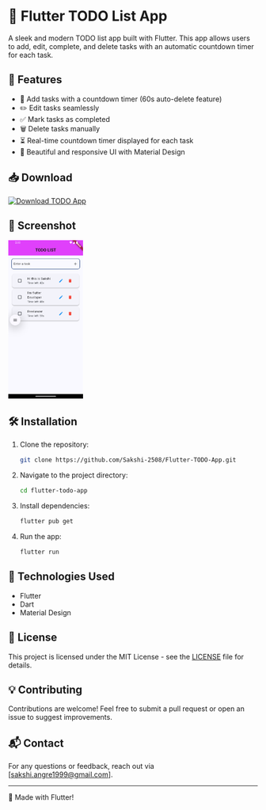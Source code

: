# 📝 Flutter TODO List App

A sleek and modern TODO list app built with Flutter. This app allows users to add, edit, complete, and delete tasks with an automatic countdown timer for each task.

## 🚀 Features

- 📌 Add tasks with a countdown timer (60s auto-delete feature)
- ✏️ Edit tasks seamlessly
- ✅ Mark tasks as completed
- 🗑️ Delete tasks manually
- ⏳ Real-time countdown timer displayed for each task
- 🎨 Beautiful and responsive UI with Material Design

## 📥 Download
[![Download TODO App](https://img.shields.io/badge/Download-TODOApp-blue)](https://github.com/Sakshi-2508/Flutter-TODO-App/raw/refs/heads/main/apk/demo.apk)

## 📸 Screenshot

<div>
  <img src="./screenshot/Screenshot_1740472248.png" width="30%" height="30%"/>
</div>

## 🛠️ Installation

1. Clone the repository:
   ```sh
   git clone https://github.com/Sakshi-2508/Flutter-TODO-App.git
   ```
2. Navigate to the project directory:
   ```sh
   cd flutter-todo-app
   ```
3. Install dependencies:
   ```sh
   flutter pub get
   ```
4. Run the app:
   ```sh
   flutter run
   ```

## 🔧 Technologies Used

- Flutter
- Dart
- Material Design

## 📜 License

This project is licensed under the MIT License - see the [LICENSE](LICENSE) file for details.

## 💡 Contributing

Contributions are welcome! Feel free to submit a pull request or open an issue to suggest improvements.

## 📬 Contact

For any questions or feedback, reach out via [sakshi.angre1999@gmail.com].

---
💙 Made with Flutter!


